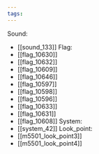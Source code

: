 ```yaml
---
tags:
---
```

Sound:
- [[sound_133]]
Flag:
- [[flag_10630]]
- [[flag_10632]]
- [[flag_10609]]
- [[flag_10646]]
- [[flag_10597]]
- [[flag_10598]]
- [[flag_10596]]
- [[flag_10633]]
- [[flag_10631]]
- [[flag_10608]]
System:
- [[system_42]]
Look_point:
- [[m5501_look_point3]]
- [[m5501_look_point4]]
